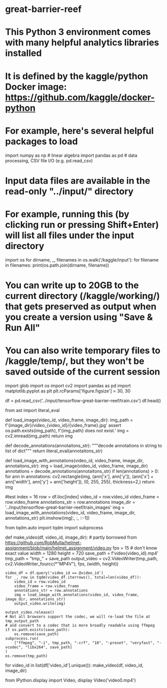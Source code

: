 # great-barrier-reef
# This Python 3 environment comes with many helpful analytics libraries installed
# It is defined by the kaggle/python Docker image: https://github.com/kaggle/docker-python
# For example, here's several helpful packages to load

import numpy as np # linear algebra
import pandas as pd # data processing, CSV file I/O (e.g. pd.read_csv)

# Input data files are available in the read-only "../input/" directory
# For example, running this (by clicking run or pressing Shift+Enter) will list all files under the input directory

import os
for dirname, _, filenames in os.walk('/kaggle/input'):
    for filename in filenames:
        print(os.path.join(dirname, filename))

# You can write up to 20GB to the current directory (/kaggle/working/) that gets preserved as output when you create a version using "Save & Run All" 
# You can also write temporary files to /kaggle/temp/, but they won't be saved outside of the current session



import glob
import os
import cv2
import pandas as pd
import matplotlib.pyplot as plt
plt.rcParams['figure.figsize'] = 30, 30



df = pd.read_csv('../input/tensorflow-great-barrier-reef/train.csv')
df.head()



from ast import literal_eval


def load_image(video_id, video_frame, image_dir):
    img_path = f'{image_dir}/video_{video_id}/{video_frame}.jpg'
    assert os.path.exists(img_path), f'{img_path} does not exist.'
    img = cv2.imread(img_path)
    return img


def decode_annotations(annotaitons_str):
    """decode annotations in string to list of dict"""
    return literal_eval(annotaitons_str)

def load_image_with_annotations(video_id, video_frame, image_dir, annotaitons_str):
    img = load_image(video_id, video_frame, image_dir)
    annotations = decode_annotations(annotaitons_str)
    if len(annotations) > 0:
        for ann in annotations:
            cv2.rectangle(img, (ann['x'], ann['y']),
                (ann['x'] + ann['width'], ann['y'] + ann['height']),
                (0, 255, 255), thickness=2,)
    return img

#test
index = 16
row = df.iloc[index]
video_id = row.video_id
video_frame = row.video_frame
annotations_str = row.annotations
image_dir = '../input/tensorflow-great-barrier-reef/train_images'
img = load_image_with_annotations(video_id, video_frame, image_dir, annotations_str)
plt.imshow(img[:, :, ::-1])



from tqdm.auto import tqdm
import subprocess

def make_video(df, video_id, image_dir):
    # partly borrowed from https://github.com/RobMulla/helmet-assignment/blob/main/helmet_assignment/video.py
    fps = 15 # don't know exact value
    width = 1280
    height = 720
    save_path = f'video{video_id}.mp4'
    tmp_path = "tmp_" + save_path
    output_video = cv2.VideoWriter(tmp_path, cv2.VideoWriter_fourcc(*"MP4V"), fps, (width, height))
    
    video_df = df.query('video_id == @video_id')
    for _, row in tqdm(video_df.iterrows(), total=len(video_df)):
        video_id = row.video_id
        video_frame = row.video_frame
        annotations_str = row.annotations
        img = load_image_with_annotations(video_id, video_frame, image_dir, annotations_str)
        output_video.write(img)
    
    output_video.release()
    # Not all browsers support the codec, we will re-load the file at tmp_output_path
    # and convert to a codec that is more broadly readable using ffmpeg
    if os.path.exists(save_path):
        os.remove(save_path)
    subprocess.run(
        ["ffmpeg", "-i", tmp_path, "-crf", "18", "-preset", "veryfast", "-vcodec", "libx264", save_path]
    )
    os.remove(tmp_path)

for video_id in list(df['video_id'].unique()):
    make_video(df, video_id, image_dir)
    
    
    
from IPython.display import Video, display
Video('video0.mp4')
